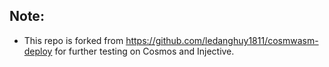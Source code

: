 ## Note:
- This repo is forked from https://github.com/ledanghuy1811/cosmwasm-deploy for further testing on Cosmos and Injective.

